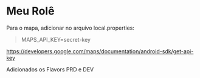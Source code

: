 # Meu Rolê

Para o mapa, adicionar no arquivo local.properties:
>MAPS_API_KEY=secret-key

https://developers.google.com/maps/documentation/android-sdk/get-api-key


Adicionados os Flavors PRD e DEV
